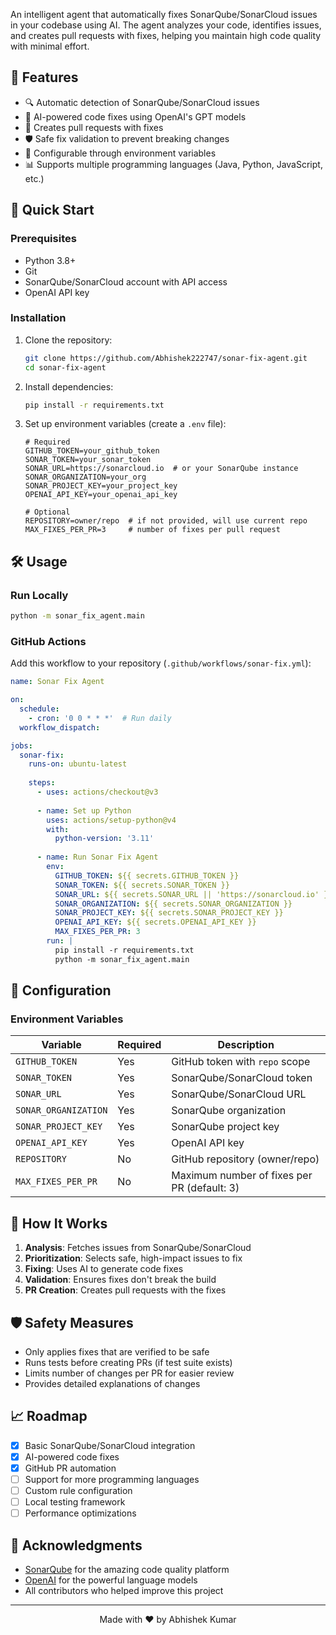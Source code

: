 An intelligent agent that automatically fixes SonarQube/SonarCloud issues in your codebase using AI. The agent analyzes your code, identifies issues, and creates pull requests with fixes, helping you maintain high code quality with minimal effort.

## 🌟 Features

- 🔍 Automatic detection of SonarQube/SonarCloud issues
- 🤖 AI-powered code fixes using OpenAI's GPT models
- 🔄 Creates pull requests with fixes
- 🛡️ Safe fix validation to prevent breaking changes
- 🔧 Configurable through environment variables
- 📊 Supports multiple programming languages (Java, Python, JavaScript, etc.)

## 🚀 Quick Start

### Prerequisites

- Python 3.8+
- Git
- SonarQube/SonarCloud account with API access
- OpenAI API key

### Installation

1. Clone the repository:
   ```bash
   git clone https://github.com/Abhishek222747/sonar-fix-agent.git
   cd sonar-fix-agent
   ```

2. Install dependencies:
   ```bash
   pip install -r requirements.txt
   ```

3. Set up environment variables (create a `.env` file):
   ```env
   # Required
   GITHUB_TOKEN=your_github_token
   SONAR_TOKEN=your_sonar_token
   SONAR_URL=https://sonarcloud.io  # or your SonarQube instance
   SONAR_ORGANIZATION=your_org
   SONAR_PROJECT_KEY=your_project_key
   OPENAI_API_KEY=your_openai_api_key
   
   # Optional
   REPOSITORY=owner/repo  # if not provided, will use current repo
   MAX_FIXES_PER_PR=3     # number of fixes per pull request
   ```

## 🛠️ Usage

### Run Locally

```bash
python -m sonar_fix_agent.main
```

### GitHub Actions

Add this workflow to your repository (`.github/workflows/sonar-fix.yml`):

```yaml
name: Sonar Fix Agent

on:
  schedule:
    - cron: '0 0 * * *'  # Run daily
  workflow_dispatch:

jobs:
  sonar-fix:
    runs-on: ubuntu-latest
    
    steps:
      - uses: actions/checkout@v3
      
      - name: Set up Python
        uses: actions/setup-python@v4
        with:
          python-version: '3.11'
          
      - name: Run Sonar Fix Agent
        env:
          GITHUB_TOKEN: ${{ secrets.GITHUB_TOKEN }}
          SONAR_TOKEN: ${{ secrets.SONAR_TOKEN }}
          SONAR_URL: ${{ secrets.SONAR_URL || 'https://sonarcloud.io' }}
          SONAR_ORGANIZATION: ${{ secrets.SONAR_ORGANIZATION }}
          SONAR_PROJECT_KEY: ${{ secrets.SONAR_PROJECT_KEY }}
          OPENAI_API_KEY: ${{ secrets.OPENAI_API_KEY }}
          MAX_FIXES_PER_PR: 3
        run: |
          pip install -r requirements.txt
          python -m sonar_fix_agent.main
```

## 🔧 Configuration

### Environment Variables

| Variable | Required | Description |
|----------|----------|-------------|
| `GITHUB_TOKEN` | Yes | GitHub token with `repo` scope |
| `SONAR_TOKEN` | Yes | SonarQube/SonarCloud token |
| `SONAR_URL` | Yes | SonarQube/SonarCloud URL |
| `SONAR_ORGANIZATION` | Yes | SonarQube organization |
| `SONAR_PROJECT_KEY` | Yes | SonarQube project key |
| `OPENAI_API_KEY` | Yes | OpenAI API key |
| `REPOSITORY` | No | GitHub repository (owner/repo) |
| `MAX_FIXES_PER_PR` | No | Maximum number of fixes per PR (default: 3) |

## 🤖 How It Works

1. **Analysis**: Fetches issues from SonarQube/SonarCloud
2. **Prioritization**: Selects safe, high-impact issues to fix
3. **Fixing**: Uses AI to generate code fixes
4. **Validation**: Ensures fixes don't break the build
5. **PR Creation**: Creates pull requests with the fixes

## 🛡️ Safety Measures

- Only applies fixes that are verified to be safe
- Runs tests before creating PRs (if test suite exists)
- Limits number of changes per PR for easier review
- Provides detailed explanations of changes

## 📈 Roadmap

- [x] Basic SonarQube/SonarCloud integration
- [x] AI-powered code fixes
- [x] GitHub PR automation
- [ ] Support for more programming languages
- [ ] Custom rule configuration
- [ ] Local testing framework
- [ ] Performance optimizations

## 🙏 Acknowledgments

- [SonarQube](https://www.sonarqube.org/) for the amazing code quality platform
- [OpenAI](https://openai.com/) for the powerful language models
- All contributors who helped improve this project

---

<p align="center">
  Made with ❤️ by Abhishek Kumar
</p>
